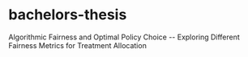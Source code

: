 # bachelors-thesis
Algorithmic Fairness and Optimal Policy Choice -- Exploring Different Fairness Metrics for Treatment Allocation
